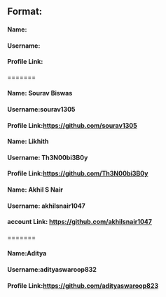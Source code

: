 ## Format:

#### Name: 
#### Username:
#### Profile Link:
=======
#### Name: Sourav Biswas
#### Username:sourav1305
#### Profile Link:https://github.com/sourav1305



#### Name: Likhith
#### Username: Th3N00bi3B0y
#### Profile Link:https://github.com/Th3N00bi3B0y

#### Name: Akhil S Nair
#### Username: akhilsnair1047
#### account Link: https://github.com/akhilsnair1047
=======
#### Name:Aditya
#### Username:adityaswaroop832
#### Profile Link:https://github.com/adityaswaroop823

